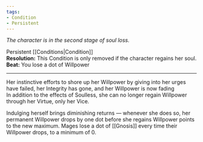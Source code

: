 ```yaml
---
tags:
- Condition
- Persistent
---
```


_The character is in the second stage of soul loss._

Persistent [[Conditions|Condition]]\
**Resolution:** This Condition is only removed if the character regains her soul.\
**Beat:** You lose a dot of Willpower

---

Her instinctive efforts to shore up her Willpower by giving into her urges have failed, her Integrity has gone, and her Willpower is now fading\
In addition to the effects of Soulless, she can no longer regain Willpower through her Virtue, only her Vice.

Indulging herself brings diminishing returns — whenever she does so, her permanent Willpower drops by one dot before she regains Willpower points to the new maximum. Mages lose a dot of [[Gnosis]] every time their Willpower drops, to a minimum of 0.